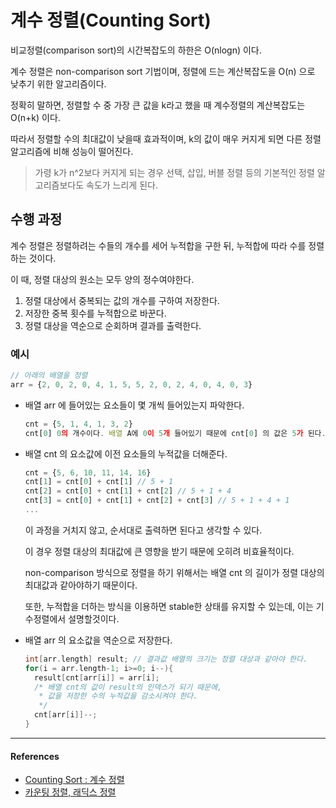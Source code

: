 # 계수 정렬(Counting Sort)

비교정렬(comparison sort)의 시간복잡도의 하한은 O(nlogn) 이다.

계수 정렬은 non-comparison sort 기법이며, 정렬에 드는 계산복잡도을 O(n) 으로 낮추기 위한 알고리즘이다.

정확히 말하면, 정렬할 수 중 가장 큰 값을 k라고 했을 때 계수정렬의 계산복잡도는 O(n+k) 이다.

따라서 정렬할 수의 최대값이 낮을때 효과적이며, k의 값이 매우 커지게 되면 다른 정렬 알고리즘에 비해 성능이 떨어진다.

>  가령 k가 n^2보다 커지게 되는 경우 선택, 삽입, 버블 정렬 등의 기본적인 정렬 알고리즘보다도 속도가 느리게 된다.

## 수행 과정 

계수 정렬은 정렬하려는 수들의 개수를 세어 누적합을 구한 뒤, 누적합에 따라 수를 정렬하는 것이다.

이 때, 정렬 대상의 원소는 모두 양의 정수여야한다.

1. 정렬 대상에서 중복되는 값의 개수를 구하여 저장한다. 
2. 저장한 중복 횟수를 누적합으로 바꾼다. 
3. 정렬 대상을 역순으로 순회하며 결과를 출력한다. 

### 예시 
```js
// 아래의 배열을 정렬 
arr = {2, 0, 2, 0, 4, 1, 5, 5, 2, 0, 2, 4, 0, 4, 0, 3} 
```

- 배열 arr 에 들어있는 요소들이 몇 개씩 들어있는지 파악한다.
  ```js
  cnt = {5, 1, 4, 1, 3, 2} 
  cnt[0] 0의 개수이다. 배열 A에 0이 5개 들어있기 때문에 cnt[0] 의 값은 5가 된다.
  ```

- 배열 cnt 의 요소값에 이전 요소들의 누적값을 더해준다.
  ```js
  cnt = {5, 6, 10, 11, 14, 16}
  cnt[1] = cnt[0] + cnt[1] // 5 + 1 
  cnt[2] = cnt[0] + cnt[1] + cnt[2] // 5 + 1 + 4 
  cnt[3] = cnt[0] + cnt[1] + cnt[2] + cnt[3] // 5 + 1 + 4 + 1 
  ... 
  ```

  이 과정을 거치지 않고, 순서대로 출력하면 된다고 생각할 수 있다.

  이 경우 정렬 대상의 최대값에 큰 영향을 받기 때문에 오히려 비효율적이다.

  non-comparison 방식으로 정렬을 하기 위해서는 배열 cnt 의 길이가 정렬 대상의 최대값과 같아야하기 때문이다.

  또한, 누적합을 더하는 방식을 이용하면 stable한 상태를 유지할 수 있는데, 이는 기수정렬에서 설명할것이다.

- 배열 arr 의 요소값을 역순으로 저장한다.
  ```c
  int[arr.length] result; // 결과값 배열의 크기는 정렬 대상과 같아야 한다. 
  for(i = arr.length-1; i>=0; i--){
    result[cnt[arr[i]] = arr[i];
    /* 배열 cnt의 값이 result의 인덱스가 되기 때문에,
     * 값을 저장한 수의 누적값을 감소시켜야 한다.
     */
    cnt[arr[i]]--; 
  }
  ```
  
---

#### References 
- [Counting Sort : 계수 정렬 ](https://bowbowbow.tistory.com/8)
- [카운팅 정렬, 래딕스 정렬 ](https://ratsgo.github.io/data%20structure&algorithm/2017/10/16/countingsort/)
